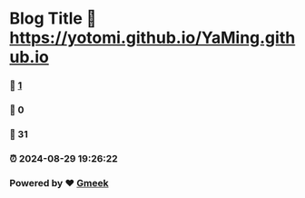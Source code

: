# Blog Title :link: https://yotomi.github.io/YaMing.github.io 
### :page_facing_up: [1](https://yotomi.github.io/YaMing.github.io/tag.html) 
### :speech_balloon: 0 
### :hibiscus: 31 
### :alarm_clock: 2024-08-29 19:26:22 
### Powered by :heart: [Gmeek](https://github.com/Meekdai/Gmeek)
